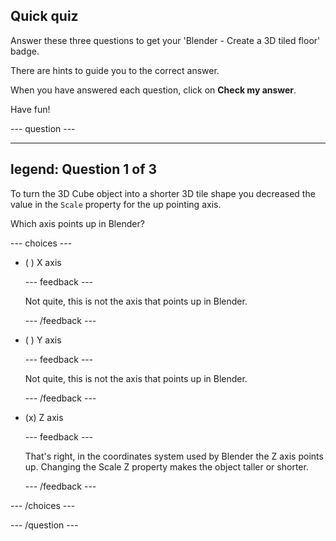 ## Quick quiz

Answer these three questions to get your 'Blender - Create a 3D tiled floor' badge. 

There are hints to guide you to the correct answer. 

When you have answered each question, click on **Check my answer**.

Have fun!

--- question ---

---
legend: Question 1 of 3
---

To turn the 3D Cube object into a shorter 3D tile shape you decreased the value in the `Scale` property for the up pointing axis. 

Which axis points up in Blender? 

--- choices ---

- ( ) X axis

  --- feedback ---

  Not quite, this is not the axis that points up in Blender. 

  --- /feedback ---

- ( ) Y axis

  --- feedback ---

  Not quite, this is not the axis that points up in Blender. 

  --- /feedback ---

- (x) Z axis

  --- feedback ---

  That's right, in the coordinates system used by Blender the Z axis points up. Changing the Scale Z property makes the object taller or shorter. 

  --- /feedback ---

--- /choices ---

--- /question ---
